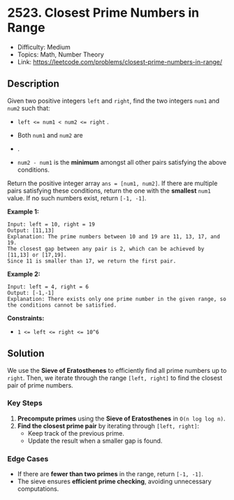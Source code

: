 # 2523. Closest Prime Numbers in Range

- Difficulty: Medium
- Topics: Math, Number Theory
- Link: https://leetcode.com/problems/closest-prime-numbers-in-range/

## Description

Given two positive integers `left` and `right`, find the two integers `num1` and `num2` such that:

- `left <= num1 < num2 <= right` .
- Both `num1` and `num2` are

- .
- `num2 - num1` is the **minimum** amongst all other pairs satisfying the above conditions.

Return the positive integer array `ans = [num1, num2]`. If there are multiple pairs satisfying these conditions, return the one with the **smallest** `num1` value. If no such numbers exist, return `[-1, -1]`*.*

**Example 1:**

```
Input: left = 10, right = 19
Output: [11,13]
Explanation: The prime numbers between 10 and 19 are 11, 13, 17, and 19.
The closest gap between any pair is 2, which can be achieved by [11,13] or [17,19].
Since 11 is smaller than 17, we return the first pair.

```

**Example 2:**

```
Input: left = 4, right = 6
Output: [-1,-1]
Explanation: There exists only one prime number in the given range, so the conditions cannot be satisfied.

```

**Constraints:**

- `1 <= left <= right <= 10^6`

## Solution

We use the **Sieve of Eratosthenes** to efficiently find all prime numbers up to `right`. Then, we iterate through the range `[left, right]` to find the closest pair of prime numbers.

### **Key Steps**

1. **Precompute primes** using the **Sieve of Eratosthenes** in `O(n log log n)`.
2. **Find the closest prime pair** by iterating through `[left, right]`:
   - Keep track of the previous prime.
   - Update the result when a smaller gap is found.

### **Edge Cases**

- If there are **fewer than two primes** in the range, return `[-1, -1]`.
- The sieve ensures **efficient prime checking**, avoiding unnecessary computations.
